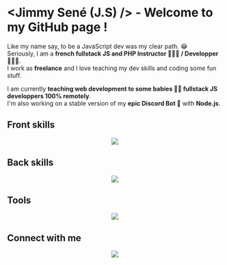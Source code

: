 # <Jimmy Sené (J.S) /> - Welcome to my GitHub page !

Like my name say, to be a JavaScript dev was my clear path. 😂  
Seriously, I am a **french fullstack JS and PHP Instructor 👨🏻‍🏫 / Developper 👨🏻‍💻**.  
I work as **freelance** and I love teaching my dev skills and coding some fun stuff.

I am currently **teaching web development to some babies 👶🏻 fullstack JS developpers 100% remotely**.  
I'm also working on a stable version of my **epic Discord Bot 🤖** with **Node.js**.

## Front skills

<p align="center">
  <a href="https://skillicons.dev">
    <img src="https://skillicons.dev/icons?i=html, css, js, ts, react, angular, vue, vite" />
  </a>
</p>

## Back skills

<p align="center">
  <a href="https://skillicons.dev">
    <img src="https://skillicons.dev/icons?i=node, express, discordjs, php, symfony, ruby, rails, mysql, postgres, mongodb, redis" />
  </a>
</p>

## Tools

<p align="center">
  <a href="https://skillicons.dev">
    <img src="https://skillicons.dev/icons?i=vscode, git, github, gitlab, docker, discord, bash" />
  </a>
</p>

## Connect with me
<p align="center">
  <a href="https://fr.linkedin.com/in/jimmy-sene">
    <img src="https://skillicons.dev/icons?i=linkedin" />
  </a>
</p>
